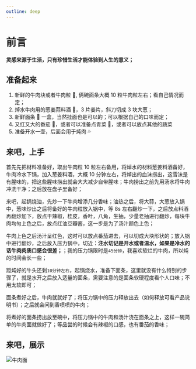 ```yaml
---
outline: deep
---
```


# 前言

**灵感来源于生活，只有珍惜生活才能体验到人生的意义；**

## 准备起来

1. 新鲜的牛肉块或者牛肉粒 🥩, 俩碗面条大概 10 粒牛肉粒左右；看自己情况而定；
2. 焯水牛肉用的葱姜蒜料酒 🍷，3 片姜片，斜刀切成 3 块大葱；
3. 新鲜面条 🍜 一盒，当然挂面也是可以的；可以根据自己的口味而定；
4. 又红又大的番茄 🍅，或者可以准备点青菜 🥬，或者可以放点其他的蔬菜
5. 准备开水一壶，后面会用于炖肉 💦

## 来吧，上手

首先先把材料准备好，取出牛肉粒 10 粒左右备用，将焯水的材料葱姜料酒备好，牛肉冷水下锅，加入葱姜料酒，大概 10 分钟左右，将焯出的血沫捞出，这雪沫是有腥味的，把这些腥味捞出就会大大减少自带腥味；牛肉捞出之前先用汤水将牛肉冲洗干净；之后放在盘子里备好；

来吧，起锅烧油，先炒一下牛肉增添几分香味；油热之后，将大蒜，大葱放入锅中，葱味炒出之后将备好的牛肉粒放入锅中，等 8s 左右翻炒一下，之后放点料酒再翻炒加下，放点干辣椒，桂皮，香叶，八角，生抽，少量老抽进行翻炒，每块牛肉均匀上色之后，放点红油豆瓣酱，这一步是为了汤汁颜色上色；

牛肉上色之后汤汁呈红色，这时可以放点番茄进去，可以切成大块形状的；放入锅中进行翻炒，之后放入压力锅中，切近：**注水切记是开水或者温水，如果是冷水的话牛肉肉质口感会很差；**；我的压力锅限时是`45分钟`，我喜欢软烂的牛肉，所以炖的时间会长一些；

距炖好的牛头还剩`10分钟左右`，起锅烧水，准备下面条，这里就没有什么特别的步骤了，就是水开之后放入适量的面条，需要注意的是面条软硬程度看个人口味；不用太软即可；

面条煮好之后，牛肉就就好了；将压力锅中的压力释放出去（如何释放可看产品说明书）；之后就会问到香喷喷的牛肉；

将煮好的面条捞出放至碗中，将压力锅中的牛肉和汤汁浇在面条之上，这样一碗简单的牛肉面就做好了；等品尝的时候会有辣椒的口感，也有番茄的香味；

## 来吧，展示

![牛肉面](https://qiniu.wangxiaoze.wang/hexo-blog/life_food_1.jpeg)

